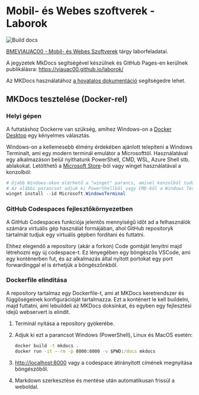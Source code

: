 # Mobil- és Webes szoftverek - Laborok

![Build docs](https://github.com/bmeviauac01/laborok/workflows/Build%20docs/badge.svg?branch=master)

[BMEVIAUAC00 - Mobil- és Webes Szoftverek](https://www.aut.bme.hu/Course/mobilesweb) tárgy laborfeladatai.

A jegyzetek MkDocs segítségével készülnek és GitHub Pages-en kerülnek publikálásra: <https://viauac00.github.io/laborok/>

Az MKDocs használatához [a hovatalos dokumentáció](https://squidfunk.github.io/mkdocs-material/creating-your-site/) segítségedre lehet.

## MKDocs tesztelése (Docker-rel)

### Helyi gépen

A futtatáshoz Dockerre van szükség, amihez Windows-on a [Docker Desktop](https://www.docker.com/products/docker-desktop/) egy kényelmes választás.

Windows-on a kellemesebb élmény érdekében ajánlott telepíteni a Windows Terminalt, ami egy modern terminál emulátor a Microsofttól. Használatával egy alkalmazáson belül nyithatunk PowerShell, CMD, WSL, Azure Shell stb. ablakokat. Letölthető a [Microsoft Store](https://www.microsoft.com/store/apps/9n0dx20hk701)-ból vagy winget használatával a konzolból:

```powershell
# Újabb Windows-okon elérhető a "winget" parancs, amivel konzolból tudunk telepíteni alkalmazásokat
# Az alábbi parancsot adjuk ki PowerShellből vagy CMD-ből a Windows Terminal telepítéséhez:
winget install --id Microsoft.WindowsTerminal
```

### GitHub Codespaces fejlesztőkörnyezetben

A GitHub Codespaces funkciója jelentős mennyiségű időt ad a felhasználók számára virtuális gép használat formájában, ahol GitHub repositoryk tartalmát tudjuk egy virtuális gépben fordítani és futtatni.

Ehhez elegendő a repository (akár a forkon) Code gombját lenyitni majd létrehozni egy új codespace-t. Ez lényegében egy böngészős VSCode, ami egy konténerben fut, és az alkalmazás által nyitott portokat egy port forwardinggal el is érhetjük a böngészőnkből.

### Dockerfile elindítása

A repository tartalmaz egy Dockerfile-t, ami at MKDocs keretrendszer és függőségeinek konfigurációját tartalmazza. Ezt a konténert le kell buildelni, majd futtatni, ami lebuildeli az MKDocs doksinkat, és egyben egy fejlesztési idejű webservert is elindít.

1. Terminál nyitása a repository gyökerébe.
2. Adjuk ki ezt a parancsot Windows (PowerShell), Linux és MacOS esetén:

   ```cmd
   docker build -t mkdocs .
   docker run -it --rm -p 8000:8000 -v $PWD:/docs mkdocs
   ```

3. <http://localhost:8000> vagy a codespace átirányított címének megnyitása böngészőből.
4. Markdown szerkesztése és mentése után automatikusan frissül a weboldal.
